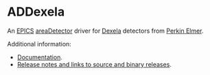 ADDexela
========
An 
[EPICS](http://www.aps.anl.gov/epics)
[areaDetector](https://github.com/areaDetector/areaDetector/blob/master/README.md)
driver for 
[Dexela](http://www.perkinelmer.com/imaging-components/detectors/dexela-cmos/index.html) 
detectors from 
[Perkin Elmer](http://www.perkinelmer.com).


Additional information:
* [Documentation](https://areadetector.github.io/areaDetector/ADDexela/ADDexela.html).
* [Release notes and links to source and binary releases](RELEASE.md).
